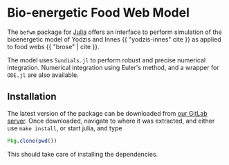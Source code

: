 # Bio-energetic Food Web Model

The `befwm` package for [Julia][julia] offers an interface to perform
simulation of the bioenergetic model of Yodzis and Innes {{ "yodzis-innes"
cite }} as applied to food webs {{ "brose" | cite }}.

[julia]: http://julialang.org

The model uses `Sundials.jl` to perform robust and precise numerical
integration. Numerical integration using Euler's method, and a wrapper for
`ODE.jl` are also available.

## Installation

The latest version of the package can be downloaded from [our GitLab
server][glab]. Once downloaded, navigate to where it was extracted, and
either use `make install`, or start julia, and type

~~~ julia
Pkg.clone(pwd())
~~~

This should take care of installing the dependencies.

[glab]: http://132.204.122.203/tpoisot/befwm/repository/archive.zip?ref=master

